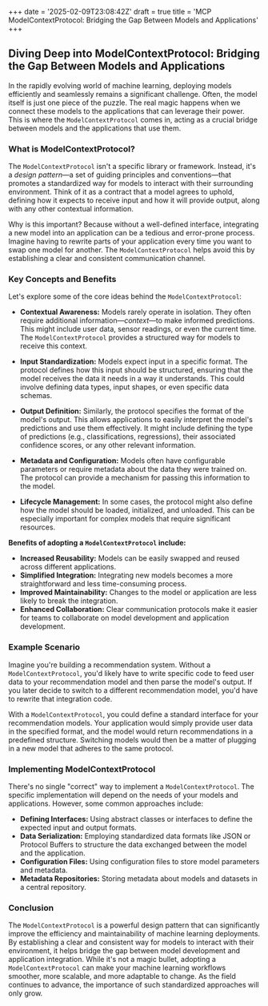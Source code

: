 +++
date = '2025-02-09T23:08:42Z'
draft = true
title = 'MCP ModelContextProtocol: Bridging the Gap Between Models and Applications'
+++

## Diving Deep into ModelContextProtocol: Bridging the Gap Between Models and Applications

In the rapidly evolving world of machine learning, deploying models efficiently and seamlessly remains a significant challenge.  Often, the model itself is just one piece of the puzzle.  The real magic happens when we connect these models to the applications that can leverage their power.  This is where the `ModelContextProtocol` comes in, acting as a crucial bridge between models and the applications that use them.

### What is ModelContextProtocol?

The `ModelContextProtocol` isn't a specific library or framework.  Instead, it's a *design pattern*—a set of guiding principles and conventions—that promotes a standardized way for models to interact with their surrounding environment.  Think of it as a contract that a model agrees to uphold, defining how it expects to receive input and how it will provide output, along with any other contextual information.

Why is this important?  Because without a well-defined interface, integrating a new model into an application can be a tedious and error-prone process.  Imagine having to rewrite parts of your application every time you want to swap one model for another.  The `ModelContextProtocol` helps avoid this by establishing a clear and consistent communication channel.

### Key Concepts and Benefits

Let's explore some of the core ideas behind the `ModelContextProtocol`:

* **Contextual Awareness:** Models rarely operate in isolation.  They often require additional information—*context*—to make informed predictions.  This might include user data, sensor readings, or even the current time.  The `ModelContextProtocol` provides a structured way for models to receive this context.

* **Input Standardization:**  Models expect input in a specific format.  The protocol defines how this input should be structured, ensuring that the model receives the data it needs in a way it understands.  This could involve defining data types, input shapes, or even specific data schemas.

* **Output Definition:** Similarly, the protocol specifies the format of the model's output.  This allows applications to easily interpret the model's predictions and use them effectively.  It might include defining the type of predictions (e.g., classifications, regressions), their associated confidence scores, or any other relevant information.

* **Metadata and Configuration:**  Models often have configurable parameters or require metadata about the data they were trained on. The protocol can provide a mechanism for passing this information to the model.

* **Lifecycle Management:**  In some cases, the protocol might also define how the model should be loaded, initialized, and unloaded.  This can be especially important for complex models that require significant resources.

**Benefits of adopting a `ModelContextProtocol` include:**

* **Increased Reusability:** Models can be easily swapped and reused across different applications.
* **Simplified Integration:** Integrating new models becomes a more straightforward and less time-consuming process.
* **Improved Maintainability:**  Changes to the model or application are less likely to break the integration.
* **Enhanced Collaboration:**  Clear communication protocols make it easier for teams to collaborate on model development and application development.

### Example Scenario

Imagine you're building a recommendation system.  Without a `ModelContextProtocol`, you'd likely have to write specific code to feed user data to your recommendation model and then parse the model's output.  If you later decide to switch to a different recommendation model, you'd have to rewrite that integration code.

With a `ModelContextProtocol`, you could define a standard interface for your recommendation models.  Your application would simply provide user data in the specified format, and the model would return recommendations in a predefined structure.  Switching models would then be a matter of plugging in a new model that adheres to the same protocol.

### Implementing ModelContextProtocol

There's no single "correct" way to implement a `ModelContextProtocol`.  The specific implementation will depend on the needs of your models and applications.  However, some common approaches include:

* **Defining Interfaces:** Using abstract classes or interfaces to define the expected input and output formats.
* **Data Serialization:** Employing standardized data formats like JSON or Protocol Buffers to structure the data exchanged between the model and the application.
* **Configuration Files:** Using configuration files to store model parameters and metadata.
* **Metadata Repositories:**  Storing metadata about models and datasets in a central repository.

### Conclusion

The `ModelContextProtocol` is a powerful design pattern that can significantly improve the efficiency and maintainability of machine learning deployments.  By establishing a clear and consistent way for models to interact with their environment, it helps bridge the gap between model development and application integration.  While it's not a magic bullet, adopting a `ModelContextProtocol` can make your machine learning workflows smoother, more scalable, and more adaptable to change.  As the field continues to advance, the importance of such standardized approaches will only grow.
